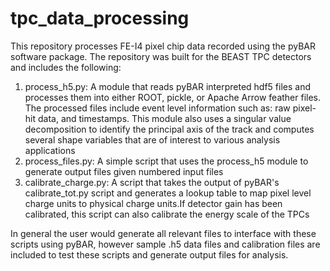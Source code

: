 # tpc_data_processing
This repository processes FE-I4 pixel chip data recorded using the pyBAR software package. The repository was built for the BEAST TPC detectors and includes the following:  

1. process_h5.py: A module that reads pyBAR interpreted hdf5 files and processes them into either ROOT, pickle, or Apache Arrow feather files. The processed files include event level information such as: raw pixel-hit data, and timestamps. This module also uses a singular value decomposition to identify the principal axis of the track and computes several shape variables that are of interest to various analysis applications  
2. process_files.py: A simple script that uses the process_h5 module to generate output files given numbered input files
3. calibrate_charge.py: A script that takes the output of pyBAR's calibrate_tot.py script and generates a lookup table to map pixel level charge units to physical charge units.If detector gain has been calibrated, this script can also calibrate the energy scale of the TPCs  
 
 
In general the user would generate all relevant files to interface with these scripts using pyBAR, however sample .h5 data files and calibration files are included to test these scripts and generate output files for analysis.
